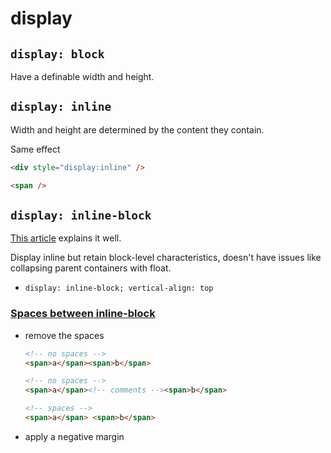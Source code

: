 # display

## `display: block`
Have a definable width and height.

## `display: inline`
Width and height are determined by the content they contain.

Same effect
```html
<div style="display:inline" />

<span />
```

## `display: inline-block`
[This article](http://designshack.net/articles/css/whats-the-deal-with-display-inline-block/) explains it well.

Display inline but retain block-level characteristics, doesn't have issues like collapsing parent containers with float.

- `display: inline-block; vertical-align: top`

### [Spaces between inline-block](http://stackoverflow.com/questions/10207992/the-gap-between-two-inline-block-span-element)

- remove the spaces
  ```html
  <!-- no spaces -->
  <span>a</span><span>b</span>

  <!-- no spaces -->
  <span>a</span><!-- comments --><span>b</span>

  <!-- spaces -->
  <span>a</span> <span>b</span>
  ```

- apply a negative margin
